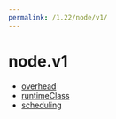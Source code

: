 ```yaml
---
permalink: /1.22/node/v1/
---
```


# node.v1



* [overhead](overhead.md)
* [runtimeClass](runtimeClass.md)
* [scheduling](scheduling.md)